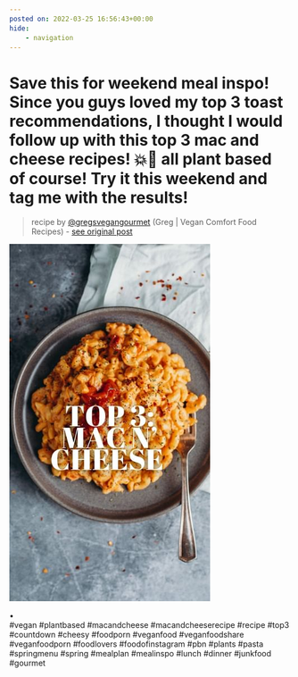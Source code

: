 ```yaml
---
posted on: 2022-03-25 16:56:43+00:00
hide:
    - navigation
---
```


# Save this for weekend meal inspo! Since you guys loved my top 3 toast recommendations, I thought I would follow up with this top 3 mac and cheese recipes! 💥🌱 all plant based of course! Try it this weekend and tag me with the results!  

> recipe by [@gregsvegangourmet](https://www.instagram.com/gregsvegangourmet/) 
(Greg | Vegan Comfort Food Recipes) - [see original post](https://instagram.com/p/CbiLuVagHXq)

![](../img/gregsvegangourmet_25-03-2022_1603.png)

•\
\#vegan \#plantbased \#macandcheese \#macandcheeserecipe \#recipe \#top3 \#countdown \#cheesy \#foodporn \#veganfood \#veganfoodshare \#veganfoodporn \#foodlovers \#foodofinstagram \#pbn \#plants \#pasta \#springmenu \#spring \#mealplan \#mealinspo \#lunch \#dinner \#junkfood \#gourmet 